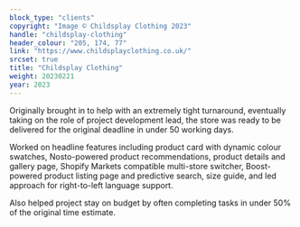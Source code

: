 ```yaml
---
block_type: "clients"
copyright: "Image © Childsplay Clothing 2023"
handle: "childsplay-clothing"
header_colour: "205, 174, 77"
link: "https://www.childsplayclothing.co.uk/"
srcset: true
title: "Childsplay Clothing"
weight: 20230221
year: 2023
---
```


Originally brought in to help with an extremely tight turnaround, eventually taking on the role of project development lead, the store was ready to be delivered for the original deadline in under 50 working days.

Worked on headline features including product card with dynamic colour swatches, Nosto-powered product recommendations, product details and gallery page, Shopify Markets compatible multi-store switcher, Boost-powered product listing page and predictive search, size guide, and led approach for right-to-left language support.

Also helped project stay on budget by often completing tasks in under 50% of the original time estimate.